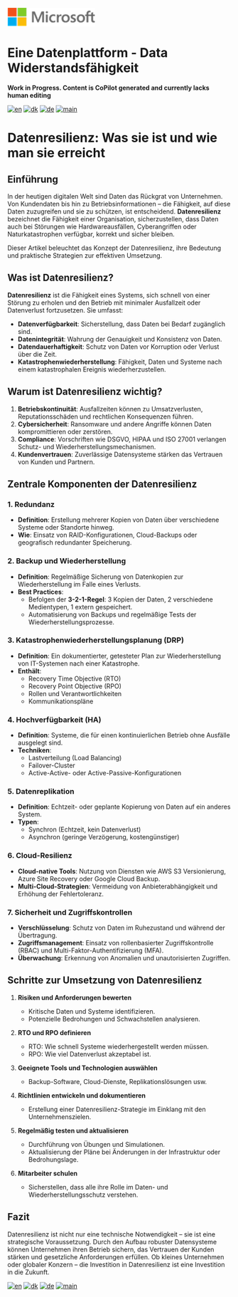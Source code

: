 ![microsoft](../images/microsoft.png)

# Eine Datenplattform - Data Widerstandsfähigkeit

**Work in Progress. Content is CoPilot generated and currently lacks human editing**

[![en](https://img.shields.io/badge/lang-en-blue.svg)](Ops-Data-Resilience.md)
[![dk](https://img.shields.io/badge/lang-da-red.svg)](Ops-Data-Resilience-da.md)
[![de](https://img.shields.io/badge/lang-de-yellow.svg)](Ops-Data-Resilience-de.md)
[![main](https://img.shields.io/badge/main-document-green.svg)](../README.md)

# Datenresilienz: Was sie ist und wie man sie erreicht

## Einführung

In der heutigen digitalen Welt sind Daten das Rückgrat von Unternehmen. Von Kundendaten bis hin zu Betriebsinformationen – die Fähigkeit, auf diese Daten zuzugreifen und sie zu schützen, ist entscheidend. **Datenresilienz** bezeichnet die Fähigkeit einer Organisation, sicherzustellen, dass Daten auch bei Störungen wie Hardwareausfällen, Cyberangriffen oder Naturkatastrophen verfügbar, korrekt und sicher bleiben.

Dieser Artikel beleuchtet das Konzept der Datenresilienz, ihre Bedeutung und praktische Strategien zur effektiven Umsetzung.

## Was ist Datenresilienz?

**Datenresilienz** ist die Fähigkeit eines Systems, sich schnell von einer Störung zu erholen und den Betrieb mit minimaler Ausfallzeit oder Datenverlust fortzusetzen. Sie umfasst:

- **Datenverfügbarkeit**: Sicherstellung, dass Daten bei Bedarf zugänglich sind.
- **Datenintegrität**: Wahrung der Genauigkeit und Konsistenz von Daten.
- **Datendauerhaftigkeit**: Schutz von Daten vor Korruption oder Verlust über die Zeit.
- **Katastrophenwiederherstellung**: Fähigkeit, Daten und Systeme nach einem katastrophalen Ereignis wiederherzustellen.

## Warum ist Datenresilienz wichtig?

1. **Betriebskontinuität**: Ausfallzeiten können zu Umsatzverlusten, Reputationsschäden und rechtlichen Konsequenzen führen.
2. **Cybersicherheit**: Ransomware und andere Angriffe können Daten kompromittieren oder zerstören.
3. **Compliance**: Vorschriften wie DSGVO, HIPAA und ISO 27001 verlangen Schutz- und Wiederherstellungsmechanismen.
4. **Kundenvertrauen**: Zuverlässige Datensysteme stärken das Vertrauen von Kunden und Partnern.


## Zentrale Komponenten der Datenresilienz

### 1. Redundanz

- **Definition**: Erstellung mehrerer Kopien von Daten über verschiedene Systeme oder Standorte hinweg.
- **Wie**: Einsatz von RAID-Konfigurationen, Cloud-Backups oder geografisch redundanter Speicherung.

### 2. Backup und Wiederherstellung

- **Definition**: Regelmäßige Sicherung von Datenkopien zur Wiederherstellung im Falle eines Verlusts.
- **Best Practices**:
  - Befolgen der **3-2-1-Regel**: 3 Kopien der Daten, 2 verschiedene Medientypen, 1 extern gespeichert.
  - Automatisierung von Backups und regelmäßige Tests der Wiederherstellungsprozesse.

### 3. Katastrophenwiederherstellungsplanung (DRP)

- **Definition**: Ein dokumentierter, getesteter Plan zur Wiederherstellung von IT-Systemen nach einer Katastrophe.
- **Enthält**:
  - Recovery Time Objective (RTO)
  - Recovery Point Objective (RPO)
  - Rollen und Verantwortlichkeiten
  - Kommunikationspläne

### 4. Hochverfügbarkeit (HA)

- **Definition**: Systeme, die für einen kontinuierlichen Betrieb ohne Ausfälle ausgelegt sind.
- **Techniken**:
  - Lastverteilung (Load Balancing)
  - Failover-Cluster
  - Active-Active- oder Active-Passive-Konfigurationen

### 5. Datenreplikation

- **Definition**: Echtzeit- oder geplante Kopierung von Daten auf ein anderes System.
- **Typen**:
  - Synchron (Echtzeit, kein Datenverlust)
  - Asynchron (geringe Verzögerung, kostengünstiger)

### 6. Cloud-Resilienz

- **Cloud-native Tools**: Nutzung von Diensten wie AWS S3 Versionierung, Azure Site Recovery oder Google Cloud Backup.
- **Multi-Cloud-Strategien**: Vermeidung von Anbieterabhängigkeit und Erhöhung der Fehlertoleranz.

### 7. Sicherheit und Zugriffskontrollen

- **Verschlüsselung**: Schutz von Daten im Ruhezustand und während der Übertragung.
- **Zugriffsmanagement**: Einsatz von rollenbasierter Zugriffskontrolle (RBAC) und Multi-Faktor-Authentifizierung (MFA).
- **Überwachung**: Erkennung von Anomalien und unautorisierten Zugriffen.

## Schritte zur Umsetzung von Datenresilienz

1. **Risiken und Anforderungen bewerten**
   - Kritische Daten und Systeme identifizieren.
   - Potenzielle Bedrohungen und Schwachstellen analysieren.

2. **RTO und RPO definieren**
   - RTO: Wie schnell Systeme wiederhergestellt werden müssen.
   - RPO: Wie viel Datenverlust akzeptabel ist.

3. **Geeignete Tools und Technologien auswählen**
   - Backup-Software, Cloud-Dienste, Replikationslösungen usw.

4. **Richtlinien entwickeln und dokumentieren**
   - Erstellung einer Datenresilienz-Strategie im Einklang mit den Unternehmenszielen.

5. **Regelmäßig testen und aktualisieren**
   - Durchführung von Übungen und Simulationen.
   - Aktualisierung der Pläne bei Änderungen in der Infrastruktur oder Bedrohungslage.

6. **Mitarbeiter schulen**
   - Sicherstellen, dass alle ihre Rolle im Daten- und Wiederherstellungsschutz verstehen.

## Fazit

Datenresilienz ist nicht nur eine technische Notwendigkeit – sie ist eine strategische Voraussetzung. Durch den Aufbau robuster Datensysteme können Unternehmen ihren Betrieb sichern, das Vertrauen der Kunden stärken und gesetzliche Anforderungen erfüllen. Ob kleines Unternehmen oder globaler Konzern – die Investition in Datenresilienz ist eine Investition in die Zukunft.

[![en](https://img.shields.io/badge/lang-en-blue.svg)](Ops-Data-Resilience.md)
[![dk](https://img.shields.io/badge/lang-da-red.svg)](Ops-Data-Resilience-da.md)
[![de](https://img.shields.io/badge/lang-de-yellow.svg)](Ops-Data-Resilience-de.md)
[![main](https://img.shields.io/badge/main-document-green.svg)](../README.md)
